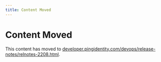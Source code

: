 ```yaml
---
title: Content Moved
---
```

# Content Moved

This content has moved to [developer.pingidentity.com/devops/release-notes/relnotes-2208.html](https://developer.pingidentity.com/devops/release-notes/relnotes-2208.html).
